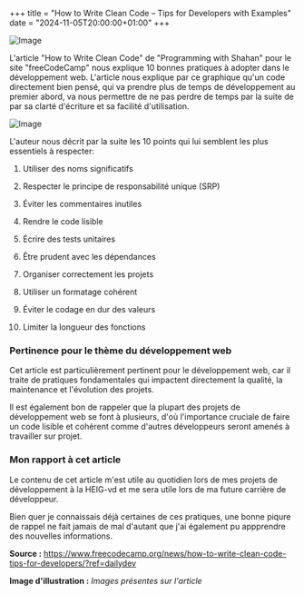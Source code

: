+++
title = "How to Write Clean Code – Tips for Developers with Examples"
date = "2024-11-05T20:00:00+01:00"
+++

![Image](/labveilletech/post3.png)

L'article "How to Write Clean Code" de "Programming with Shahan" pour le site "freeCodeCamp" nous explique 10 bonnes pratiques à adopter dans le développement web. L'article nous explique par ce graphique qu'un code directement bien pensé, qui va prendre plus de temps de développement au premier abord, va nous permettre de ne pas perdre de temps par la suite de par sa clarté d'écriture et sa facilité d'utilisation.

![Image](/labveilletech/post3-2.png)

L'auteur nous décrit par la suite les 10 points qui lui semblent les plus essentiels à respecter:

1. Utiliser des noms significatifs

2. Respecter le principe de responsabilité unique (SRP)

3. Éviter les commentaires inutiles

4. Rendre le code lisible

5. Écrire des tests unitaires

6. Être prudent avec les dépendances

7. Organiser correctement les projets

8. Utiliser un formatage cohérent

9. Éviter le codage en dur des valeurs

10. Limiter la longueur des fonctions

### Pertinence pour le thème du développement web
Cet article est particulièrement pertinent pour le développement web, car il traite de pratiques fondamentales qui impactent directement la qualité, la maintenance et l'évolution des projets.

Il est également bon de rappeler que la plupart des projets de développement web se font à plusieurs, d'où l'importance cruciale de faire un code lisible et cohérent comme d'autres développeurs seront amenés à travailler sur projet.

### Mon rapport à cet article
Le contenu de cet article m'est utile au quotidien lors de mes projets de développement à la HEIG-vd et me sera utile lors de ma future carrière de développeur. 

Bien quer je connaissais déjà certaines de ces pratiques, une bonne piqure de rappel ne fait jamais de mal d'autant que j'ai également pu appprendre des nouvelles informations.



**Source :** https://www.freecodecamp.org/news/how-to-write-clean-code-tips-for-developers/?ref=dailydev

**Image d'illustration :** *Images présentes sur l'article*






